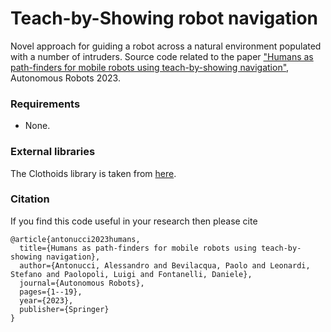 # Teach-by-Showing robot navigation
Novel approach for guiding a robot across a natural environment populated with a number of intruders.
Source code related to the paper ["Humans as path-finders for mobile robots using teach-by-showing navigation"](https://link.springer.com/article/10.1007/s10514-023-10125-5), Autonomous Robots 2023.

### Requirements
- None.

### External libraries
The Clothoids library is taken from [here](https://github.com/ebertolazzi/Clothoids).

### Citation
If you find this code useful in your research then please cite

```
@article{antonucci2023humans,
  title={Humans as path-finders for mobile robots using teach-by-showing navigation},
  author={Antonucci, Alessandro and Bevilacqua, Paolo and Leonardi, Stefano and Paolopoli, Luigi and Fontanelli, Daniele},
  journal={Autonomous Robots},
  pages={1--19},
  year={2023},
  publisher={Springer}
}
 ```
